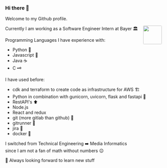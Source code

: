 ### Hi there 👋

Welcome to my Github profile.

<img src="https://cdn-icons-png.flaticon.com/512/685/685844.png" height="60" align="right" style="float:right; border-radius: 3px;overflow: hidden;"/>

Currently I am working as a Software Engineer Intern at Bayer 🏛️

Programming Languages I have experience with:
  - Python 🐍
  - Javascript 📜
  - Java ☕
  - C 🗝️

I have used before:
  - cdk and terraform to create code as infrastructure for AWS 🏗️
  - Python in combination with gunicorn, uvicorn, flask and fastapi 🦄
  - RestAPI's ⬆️
  - Node.js 
  - React and redux
  - git (more gitlab than github) 🔄
  - gitrunner 🏃
  - jira 🎫
  - docker 🐳

I switched from Technical Engineering ➡️ Media Informatics </br>
since I am not a fan of math without numbers 😉

🌄 Always looking forward to learn new stuff 
